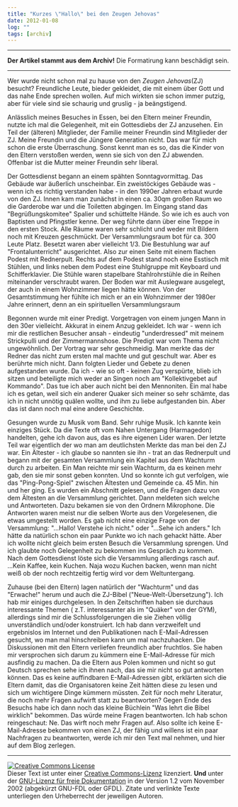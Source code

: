 ```yaml
---
title: "Kurzes \"Hallo\" bei den Zeugen Jehovas"
date: 2012-01-08
log: ""
tags: [archiv]
---
```

<hr><b>Der Artikel stammt aus dem Archiv!</b> Die Formatirung kann beschädigt sein.<hr>
Wer wurde nicht schon mal zu hause von den <i>Zeugen Jehovas</i>(ZJ) besucht? Freundliche Leute, bieder gekleidet, die mit einem über Gott und das nahe Ende sprechen wollen. Auf mich wirkten sie schon immer putzig, aber für viele sind sie schaurig und gruslig - ja beängstigend.

Anlässlich meines Besuches in Essen, bei den Eltern meiner Freundin, nutzte ich mal die Gelegenheit, mit ein Gottesdiebs der ZJ anzusehen. Ein Teil der (älteren) Mitglieder, der Familie meiner Freundin sind Mitglieder der ZJ. Meine Freundin und die Jüngere Generation nicht. Das war für mich schon die erste Überraschung. Sonst kennt man es so, das die Kinder von den Eltern verstoßen werden, wenn sie sich von den ZJ abwenden. Offenbar ist die Mutter meiner Freundin sehr liberal.

Der Gottesdienst begann an einem spähten Sonntagvormittag. Das Gebäude war äußerlich unscheinbar. Ein zweistöckiges Gebäude was - wenn ich es richtig verstanden habe - in den 1990er Jahren erbaut wurde von den ZJ. Innen kam man zunächst in einen ca. 30qm großen Raum wo die Garderobe war und die Toiletten abgingen. Im Eingang stand das "Begrüßungskomitee" Spalier und schüttelte Hände. So wie ich es auch von Baptisten und Pfingstler kenne. Der weg führte dann über eine Treppe in den ersten Stock. Alle Räume waren sehr schlicht und weder mit Bildern noch mit Kreuzen geschmückt. Der Versammlungsraum bot für ca. 300 Leute Platz. Besetzt waren aber vielleicht 1/3. Die Bestuhlung war auf "Frontalunterricht" ausgerichtet. Also zur einen Seite mit einem flachen Podest mit Rednerpult. Rechts auf dem Podest stand noch eine Esstisch mit Stühlen, und links neben dem Podest eine Stuhlgruppe mit Keyboard und Schifferklavier. Die Stühle waren stapelbare Stahlrohrstühle die in Reihen miteinander verschraubt waren. Der Boden war mit Auslegware ausgelegt, der auch in einem Wohnzimmer liegen hätte können. Von der Gesamtstimmung her fühlte ich mich er an ein Wohnzimmer der 1980er Jahre erinnert, denn an ein spirituellen Versammlungsraum

Begonnen wurde mit einer Predigt. Vorgetragen von einem jungen Mann in den 30er vielleicht. Akkurat in einem Anzug gekleidet. Ich war - wenn ich mir die restlichen Besucher ansah - eindeutig "underdressed" mit meinem Strickpulli und der Zimmermannshose. Die Predigt war vom Thema nicht ungewöhnlich. Der Vortrag war sehr geschmeidig. Man merkte das der Redner das nicht zum ersten mal machte und gut geschult war. Aber es berührte mich nicht. Dann folgten Lieder und Gebete zu denen aufgestanden wurde. Da ich - wie so oft - keinen Zug verspürte, blieb ich sitzen und beteiligte mich weder an Singen noch am "Kollektivgebet auf Kommando". Das tue ich aber auch nicht bei den Mennoniten. Ein mal habe ich es getan, weil sich ein anderer Quaker sich meiner so sehr schämte, das ich in nicht unnötig quälen wollte, und ihm zu liebe aufgestanden bin. Aber das ist dann noch mal eine andere Geschichte.

Gesungen wurde zu Musik vom Band. Sehr ruhige Musik. Ich kannte kein einziges Stück. Da die Texte oft vom Nahen Untergang (Harmagedon) handelten, gehe ich davon aus, das es ihre eigenen Lider waren. Der letzte Teil war eigentlich der wo man am deutlichsten Merkte das man bei den ZJ war. Ein Ältester - ich glaube so nannten sie ihn - trat an das Rednerpult und begann mit der gesamten Versammlung ein Kapitel aus dem Wachturm durch zu arbeiten. Ein Man reichte mir sein Wachturm, da es keinen mehr gab, den sie mir sonst geben konnten. Und so konnte ich gut verfolgen, wie das "Ping-Pong-Spiel" zwischen Ältesten und Gemeinde ca. 45 Min. hin und her ging. Es wurden ein Abschnitt gelesen, und die Fragen dazu von dem Ältesten an die Versammlung gerichtet. Dann meldeten sich welche und Antworteten. Dazu bekamen sie von den Ordnern Mikrophone. Die Antworten waren meist nur die selben Worte aus den Vorgelesenen, die etwas umgestellt worden. Es gab nicht eine einzige Frage von der Versammlung: "...Hallo! Verstehe ich nicht." oder "...Sehe ich anders." Ich hätte da natürlich schon ein paar Punkte wo ich nach gehackt hätte. Aber ich wollte nicht gleich beim ersten Besuch die Versammlung sprengen. Und ich glaubte noch Gelegenheit zu bekommen ins Gespräch zu kommen. Nach dem Gottesdienst löste sich die Versammlung allerdings rasch auf. ...Kein Kaffee, kein Kuchen. Naja wozu Kuchen backen, wenn man nicht weiß ob der noch rechtzeitig fertig wird vor dem Weltuntergang.

 

Zuhause (bei den Eltern) lagen natürlich der "Wachturm" und das "Erwache!" herum und auch die ZJ-Bibel ("Neue-Welt-Übersetzung"). Ich hab mir einiges durchgelesen. In den Zeitschriften haben sie durchaus interessante Themen ( z.T. interessanter als im "Quäker" von der GYM), allerdings sind mir die Schlussfolgerungen die sie Ziehen völlig unverständlich und/oder konstruiert. Ich hab dann verzweifelt und ergebnislos im Internet und den Publikationen nach E-Mail-Adressen gesucht, wo man mal hinschreiben kann um mal nachzuhacken. Die Diskussionen mit den Eltern verliefen freundlich aber fruchtlos. Sie haben mir versprochen sich darum zu kümmern eine E-Mail-Adresse für mich ausfindig zu machen. Da die Eltern aus Polen kommen und nicht so gut Deutsch sprechen sehe ich ihnen nach, das sie mir nicht so gut antworten können. Das es keine auffindbaren E-Mail-Adressen gibt, erklärten sich die Eltern damit, das die Organisatoren keine Zeit hätten diese zu lesen und sich um wichtigere Dinge kümmern müssten. Zeit für noch mehr Literatur, die noch mehr Fragen aufwirft statt zu beantworten? Gegen Ende des Besuchs habe ich dann noch das kleine Büchlein "Was lehrt die Bibel wirklich" bekommen. Das würde meine Fragen beantworten. Ich hab schon reingeschaut: Ne. Das wirft noch mehr Fragen auf. Also sollte ich keine E-Mail-Adresse bekommen von einen ZJ, der fähig und willens ist ein paar Nachfragen zu beantworten, werde ich mir den Text mal nehmen, und hier auf dem Blog zerlegen.


<hr />
<a href="http://creativecommons.org/licenses/by-sa/3.0/de/" rel="license"><img src="http://i.creativecommons.org/l/by-sa/3.0/de/88x31.png" style="border-width: 0pt;" alt="Creative Commons License" /></a><br />
Dieser <span rel="dc:type" href="http://purl.org/dc/dcmitype/Text" xmlns:dc="http://purl.org/dc/elements/1.1/">Text</span> ist unter einer <a href="http://creativecommons.org/licenses/by-sa/3.0/de/" rel="license">Creative Commons-Lizenz</a> lizenziert. <b>Und</b> unter der <a href="http://de.wikipedia.org/wiki/GFDL">GNU-Lizenz f&uuml;r freie Dokumentation</a> in der Version 1.2 vom November 2002 (abgek&uuml;rzt GNU-FDL oder GFDL). Zitate und verlinkte Texte unterliegen den Urheberrecht der jeweiligen Autoren.
